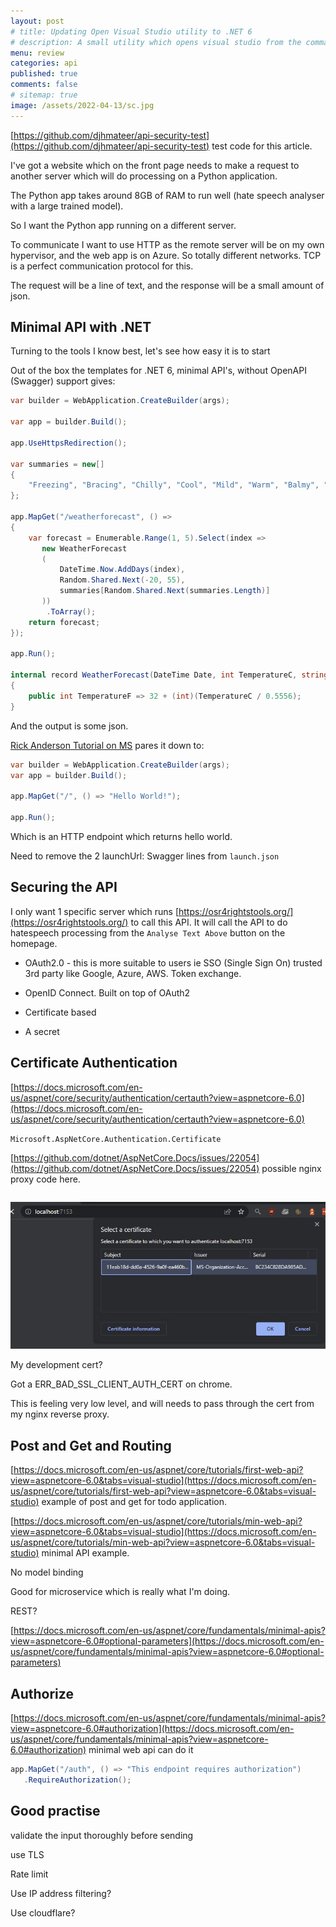 ```yaml
---
layout: post
# title: Updating Open Visual Studio utility to .NET 6 
# description: A small utility which opens visual studio from the command shell looking for a `.sln` file in the current directory. Updating to .NET6
menu: review
categories: api
published: true 
comments: false     
# sitemap: true
image: /assets/2022-04-13/sc.jpg
---
```

<!-- [![alt text](/assets/2022-03-09/vsc.jpg "desktop"){:width="500px"}](/assets/2022-03-09/vsc.jpg) -->
<!-- [![alt text](/assets/2022-03-10/down.jpg "desktop")](/assets/2022-03-10/down.jpg) -->

[https://github.com/djhmateer/api-security-test](https://github.com/djhmateer/api-security-test) test code for this article.

I've got a website which on the front page needs to make a request to another server which will do processing on a Python application.

The Python app takes around 8GB of RAM to run well (hate speech analyser with a large trained model).

So I want the Python app running on a different server.

To communicate I want to use HTTP as the remote server will be on my own hypervisor, and the web app is on Azure. So totally different networks. TCP is a perfect communication protocol for this.

The request will be a line of text, and the response will be a small amount of json.

## Minimal API with .NET

Turning to the tools I know best, let's see how easy it is to start

Out of the box the templates for .NET 6, minimal API's, without OpenAPI (Swagger) support gives:


```cs
var builder = WebApplication.CreateBuilder(args);

var app = builder.Build();

app.UseHttpsRedirection();

var summaries = new[]
{
    "Freezing", "Bracing", "Chilly", "Cool", "Mild", "Warm", "Balmy", "Hot", "Sweltering", "Scorching"
};

app.MapGet("/weatherforecast", () =>
{
    var forecast = Enumerable.Range(1, 5).Select(index =>
       new WeatherForecast
       (
           DateTime.Now.AddDays(index),
           Random.Shared.Next(-20, 55),
           summaries[Random.Shared.Next(summaries.Length)]
       ))
        .ToArray();
    return forecast;
});

app.Run();

internal record WeatherForecast(DateTime Date, int TemperatureC, string? Summary)
{
    public int TemperatureF => 32 + (int)(TemperatureC / 0.5556);
}
```

And the output is some json.

[Rick Anderson Tutorial on MS](https://docs.microsoft.com/en-us/aspnet/core/tutorials/min-web-api?view=aspnetcore-6.0&tabs=visual-studio) pares it down to:

```cs
var builder = WebApplication.CreateBuilder(args);
var app = builder.Build();

app.MapGet("/", () => "Hello World!");

app.Run();
```

Which is an HTTP endpoint which returns hello world.

Need to remove the 2 launchUrl: Swagger lines from `launch.json`

## Securing the API

I only want 1 specific server which runs [https://osr4rightstools.org/](https://osr4rightstools.org/) to call this API. It will call the API to do hatespeech processing from the `Analyse Text Above` button on the homepage.

- OAuth2.0 - this is more suitable to users ie SSO (Single Sign On) trusted 3rd party like Google, Azure, AWS. Token exchange.

- OpenID Connect. Built on top of OAuth2

- Certificate based

- A secret

## Certificate Authentication

[https://docs.microsoft.com/en-us/aspnet/core/security/authentication/certauth?view=aspnetcore-6.0](https://docs.microsoft.com/en-us/aspnet/core/security/authentication/certauth?view=aspnetcore-6.0)

`Microsoft.AspNetCore.Authentication.Certificate`

[https://github.com/dotnet/AspNetCore.Docs/issues/22054](https://github.com/dotnet/AspNetCore.Docs/issues/22054) possible nginx proxy code here.

```cs

```
[![alt text](/assets/2022-05-09/chrome.jpg "desktop")](/assets/2022-05-09/chrome.jpg)

My development cert?

Got a ERR_BAD_SSL_CLIENT_AUTH_CERT on chrome.

This is feeling very low level, and will needs to pass through the cert from my nginx reverse proxy.

## Post and Get and Routing

[https://docs.microsoft.com/en-us/aspnet/core/tutorials/first-web-api?view=aspnetcore-6.0&tabs=visual-studio](https://docs.microsoft.com/en-us/aspnet/core/tutorials/first-web-api?view=aspnetcore-6.0&tabs=visual-studio) example of post and get for todo application.

[https://docs.microsoft.com/en-us/aspnet/core/tutorials/min-web-api?view=aspnetcore-6.0&tabs=visual-studio](https://docs.microsoft.com/en-us/aspnet/core/tutorials/min-web-api?view=aspnetcore-6.0&tabs=visual-studio) minimal API example.

No model binding

Good for microservice which is really what I'm doing.


REST?

[https://docs.microsoft.com/en-us/aspnet/core/fundamentals/minimal-apis?view=aspnetcore-6.0#optional-parameters](https://docs.microsoft.com/en-us/aspnet/core/fundamentals/minimal-apis?view=aspnetcore-6.0#optional-parameters)

## Authorize

[https://docs.microsoft.com/en-us/aspnet/core/fundamentals/minimal-apis?view=aspnetcore-6.0#authorization](https://docs.microsoft.com/en-us/aspnet/core/fundamentals/minimal-apis?view=aspnetcore-6.0#authorization) minimal web api can do it

```cs
app.MapGet("/auth", () => "This endpoint requires authorization")
   .RequireAuthorization();
```


## Good practise

validate the input thoroughly before sending

use TLS

Rate limit

Use IP address filtering?

Use cloudflare?



